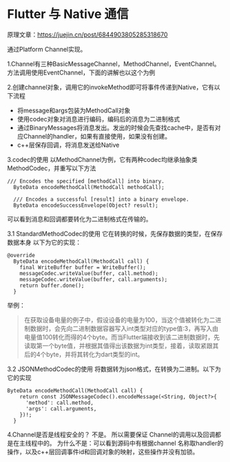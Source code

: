 # Flutter 与 Native 通信

原理文章：https://juejin.cn/post/6844903805285318670

通过Platform Channel实现。

1.Channel有三种BasicMessageChannel，MethodChannel，EventChannel。方法调用使用EventChannel，下面的讲解也以这个为例

2.创建channel对象，调用它的invokeMethod即可将事件传递到Native，它有以下流程
- 将message和args包装为MethodCall对象
- 使用codec对象对消息进行编码，编码后的消息为二进制格式
- 通过BinaryMessages将消息发出。发出的时候会先查找cache中，是否有对应Channel的handler，如果有直接使用，如果没有创建。
- c++层保存回调，将消息发送给Native

3.codec的使用
以MethodChannel为例，它有两种codec均继承抽象类MethodCodec，并重写以下方法
```
/// Encodes the specified [methodCall] into binary.
  ByteData encodeMethodCall(MethodCall methodCall);
  
  /// Encodes a successful [result] into a binary envelope.
  ByteData encodeSuccessEnvelope(Object? result);
```
可以看到消息和回调都要转化为二进制格式在传输的。

3.1 StandardMethodCodec的使用
它在转换的时候，先保存数据的类型，在保存数据本身
以下为它的实现：
```
@override
  ByteData encodeMethodCall(MethodCall call) {
    final WriteBuffer buffer = WriteBuffer();
    messageCodec.writeValue(buffer, call.method);
    messageCodec.writeValue(buffer, call.arguments);
    return buffer.done();
  }
```
举例：
>在获取设备电量的例子中，假设设备的电量为100，当这个值被转化为二进制数据时，会先向二进制数据容器写入int类型对应的type值:3，再写入由电量值100转化而得的4个byte。而当Flutter端接收到该二进制数据时，先读取第一个byte值，并根据其值得出该数据为int类型，接着，读取紧跟其后的4个byte，并将其转化为dart类型的int。

3.2 JSONMethodCodec的使用
将数据转为json格式，在转换为二进制。以下为它的实现
```
ByteData encodeMethodCall(MethodCall call) {
    return const JSONMessageCodec().encodeMessage(<String, Object?>{
      'method': call.method,
      'args': call.arguments,
    })!;
  }
```

4.Channel是否是线程安全的？
不是。
所以需要保证 Channel的调用以及回调都是在主线程中的。
为什么不是：可以看到源码中有根据channel 名称取handler的操作，以及c++层回调事件id和回调对象的映射，这些操作并没有加锁。
